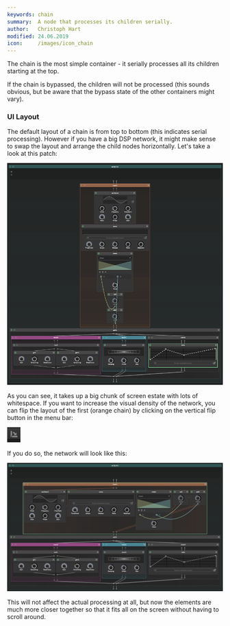 ```yaml
---
keywords: chain
summary:  A node that processes its children serially.
author:   Christoph Hart
modified: 24.06.2019
icon:     /images/icon_chain
---
```


The chain is the most simple container - it serially processes all its children starting at the top.

If the chain is bypassed, the children will not be processed (this sounds obvious, but be aware that the bypass state of the other containers might vary).

### UI Layout

The default layout of a chain is from top to bottom (this indicates serial processing). However if you have a big DSP network, it might make sense to swap the layout and arrange the child nodes horizontally. Let's take a look at this patch:

![](/images/custom/scriptnode/chain1.png)

As you can see, it takes up a big chunk of screen estate with lots of whitespace. If you want to increase the visual density of the network, you can flip the layout of the first (orange chain) by clicking on the vertical flip button in the menu bar:

![](/images/custom/scriptnode/vertical_flip.png)

If you do so, the network will look like this:

![](/images/custom/scriptnode/chain2.png)

This will not affect the actual processing at all, but now the elements are much more closer together so that it fits all on the screen without having to scroll around.